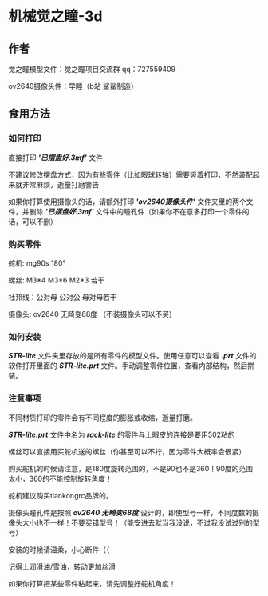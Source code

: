 # 机械觉之瞳-3d
## 作者
觉之瞳模型文件：觉之瞳项目交流群 qq：727559409

ov2640摄像头件：早睡（b站 鲨鲨制造）


## 食用方法
### 如何打印
直接打印 ***'已摆盘好.3mf'*** 文件

不建议修改摆盘方式，因为有些零件（比如眼球转轴）需要竖着打印，不然装配起来就非常麻烦，逝量打磨警告

如果你打算使用摄像头的话，请额外打印 ***'ov2640摄像头件'*** 文件夹里的两个文件，并删除 ***'已摆盘好.3mf'*** 文件中的瞳孔件（如果你不在意多打印一个零件的话，可以不删）


### 购买零件
舵机: mg90s 180° 

螺丝: M3\*4 M3\*6 M2\*3 若干

杜邦线：公对母 公对公 母对母若干

摄像头: ov2640 无畸变68度 （不装摄像头可以不买）


### 如何安装
***STR-lite*** 文件夹里存放的是所有零件的模型文件。使用任意可以查看 ***.prt*** 文件的软件打开里面的 ***STR-lite.prt*** 文件。手动调整零件位置，查看内部结构，然后拼装。


### 注意事项
不同材质打印的零件会有不同程度的膨胀或收缩，逝量打磨。

***STR-lite.prt*** 文件中名为 ***rack-lite*** 的零件与上眼皮的连接是要用502粘的

螺丝可以直接用买舵机送的螺丝（你甚至可以不拧，因为零件大概率会很紧）

购买舵机的时候请注意，是180度旋转范围的，不是90也不是360！90度的范围太小，360的不能控制旋转角度！

舵机建议购买tiankongrc品牌的。

摄像头瞳孔件是按照 ***ov2640 无畸变68度*** 设计的，即使型号一样，不同度数的摄像头大小也不一样！不要买错型号！（能安进去就当我没说，不过我没试过别的型号）

安装的时候请温柔，小心断件（（

记得上润滑油/雪油，转动更加丝滑

如果你打算把某些零件粘起来，请先调整好舵机角度！

